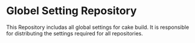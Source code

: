 # Globel Setting Repository
This Repository includas all global settings for cake build.
It is responsible for distributing the settings required for all repositories.